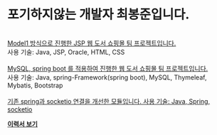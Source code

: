# 포기하지않는 개발자 최봉준입니다.
<br>
<a href="https://github.com/naddang/LifeBook">Model1 방식으로 진행한 JSP 웹 도서 쇼핑몰 팀 프로젝트입니다.</a><br>
사용 기술: Java, JSP, Oracle, HTML, CSS
<br><br>
<a href="https://github.com/naddang/meandbooks-team2">MySQL, spring boot 를 적용하여 진행한 웹 도서 쇼핑몰 팀 프로젝트입니다.</a><br>
사용 기술: Java, spring-Framework(spring boot), MySQL, Thymeleaf, Mybatis, Bootstrap
<br><br>
<a href="https://github.com/naddang/spring-socketio">기존 spring과 socketio 연결을 개선한 모듈입니다.
사용 기술: Java, Spring, socketio

<a target="_blank" href="https://opalescent-stick-7f8.notion.site/0f0220493ab449f6a0983a78a2a2b649"><b>이력서 보기</b></a>
